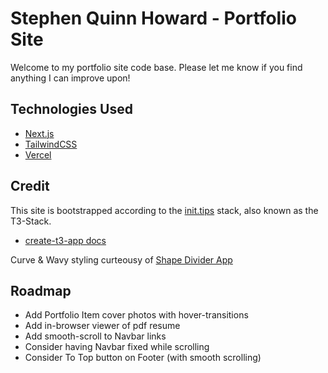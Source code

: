 # Stephen Quinn Howard - Portfolio Site
Welcome to my portfolio site code base. Please let me know if you find anything I can improve upon!


## Technologies Used
- [Next.js](https://nextjs.org)
- [TailwindCSS](https://tailwindcss.com)
- [Vercel](https://vercel.com)


## Credit
This site is bootstrapped according to the [init.tips](https://init.tips) stack, also known as the T3-Stack.
- [create-t3-app docs](https://create.t3.gg)

Curve & Wavy styling curteousy of [Shape Divider App](shapedivider.app)

## Roadmap
- Add Portfolio Item cover photos with hover-transitions
- Add in-browser viewer of pdf resume
- Add smooth-scroll to Navbar links
- Consider having Navbar fixed while scrolling
- Consider To Top button on Footer (with smooth scrolling)